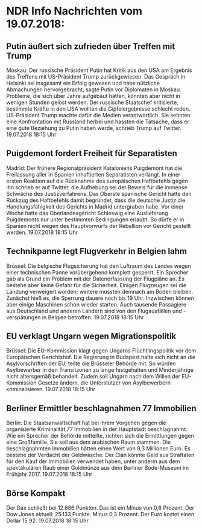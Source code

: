 # NDR Info Nachrichten vom 19.07.2018:


## Putin äußert sich zufrieden über Treffen mit Trump
Moskau: Der russische Präsident Putin hat Kritik aus den USA am Ergebnis des Treffens mit US-Präsident Trump zurückgewiesen. Das Gespräch in Helsinki sei insgesamt ein Erfolg gewesen und habe nützliche Abmachungen hervorgebracht, sagte Putin vor Diplomaten in Moskau. Probleme, die sich über Jahre aufgebaut hätten, könnten aber nicht in wenigen Stunden gelöst werden. Der russische Staatschef kritisierte, bestimmte Kräfte in den USA wollten die Gipfelergebnisse schlecht reden. US-Präsident Trump machte dafür die Medien verantwortlich. Sie sehnten eine Konfrontation mit Russland herbei und hassten die Tatsache, dass er eine gute Beziehung zu Putin haben werde, schrieb Trump auf Twitter. 19.07.2018 18:15 Uhr 

## Puigdemont fordert Freiheit für Separatisten
Madrid: Der frühere Regionalpräsident Kataloniens Puigdemont hat die Freilassung aller in Spanien inhaftierten Separatisten verlangt. In einer ersten Reaktion auf die Rücknahme des europäischen Haftbefehls gegen ihn schrieb er auf Twitter, die Aufhebung sei der Beweis für die immense Schwäche des Justizverfahrens. Das Oberste spanische Gericht hatte den Rückzug des Haftbefehls damit begründet, dass die deutsche Justiz die Handlungsfähigkeit des Gerichts in Madrid untergraben habe. Vor einer Woche hatte das Oberlandesgericht Schleswig eine Auslieferung Puigdemonts nur unter bestimmten Bedingungen erlaubt. So dürfe er in Spanien nicht wegen des Hauptvorwurfs der Rebellion vor Gericht gestellt werden. 19.07.2018 18:15 Uhr 

## Technikpanne legt Flugverkehr in Belgien lahm
Brüssel: Die belgische Flugsicherung hat den Luftraum des Landes wegen einer technischen Panne vorübergehend komplett gesperrt. Ein Sprecher gab als Grund ein Problem mit der Datenerfassung der Flugpläne an. Es bestehe aber keine Gefahr für die Sicherheit. Einigen Flugzeugen sei die Landung verweigert worden; weitere mussten demnach am Boden bleiben. Zunächst hieß es, die Sperrung dauere noch bis 19 Uhr. Inzwischen können aber einige Maschinen schon wieder starten. Auch tausende Passagiere aus Deutschland und anderen Ländern sind von den Flugausfällen und -verspätungen in Belgien betroffen. 19.07.2018 18:15 Uhr 

## EU verklagt Ungarn wegen Migrationspolitik
Brüssel: Die EU-Kommission klagt gegen Ungarns Flüchtlingspolitik vor dem Europäischen Gerichtshof. Die Regierung in Budapest halte sich nicht an die Asylvorschriften der EU, teilte die Brüsseler Behörde mit. So würden Asylbewerber in den Transitzonen zu lange festgehalten und Minderjährige nicht altersgemäß behandelt. Zudem soll Ungarn nach dem Willen der EU-Kommission Gesetze ändern, die Unterstützer von Asylbewerbern kriminalisieren. 19.07.2018 18:15 Uhr 

## Berliner Ermittler beschlagnahmen 77 Immobilien
Berlin: Die Staatsanwaltschaft hat bei ihrem Vorgehen gegen die organisierte Kriminalität 77 Immobilien in der Hauptstadt beschlagnahmt. Wie ein Sprecher der Behörde mitteilte, richten sich die Ermittlungen gegen eine Großfamilie. Sie soll aus dem arabischen Raum stammen. Die beschlagnahmten Immobilien hätten einen Wert von 9,3 Millionen Euro. Es bestehe der Verdacht der Geldwäsche. Der Clan könnte Geld aus Straftaten für den Kauf der Immobilien verwendet haben, unter anderm aus dem spektakulären Raub einer Goldmünze aus dem Berliner Bode-Museum im Frühjahr 2017. 19.07.2018 18:15 Uhr 

## Börse Kompakt
Der Dax schließt bei 12.686 Punkten. Das ist ein Minus von 0,6 Prozent. Der Dow Jones aktuell: 25.133 Punkte. Minus 0,3 Prozent. Der Euro kostet einen Dollar 15 92. 19.07.2018 18:15 Uhr 
